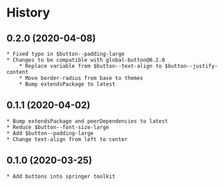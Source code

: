 # History

## 0.2.0 (2020-04-08)
    * Fixed typo in $button--padding-large
    * Changes to be compatible with global-button@0.2.0
        * Replace variable from $button--text-align to $button--justify-content
        * Move border-radius from base to themes
        * Bump extendsPackage to latest

## 0.1.1 (2020-04-02)
    * Bump extendsPackage and peerDependencies to latest
    * Reduce $button--font-size-large
    * Add $button--padding-large
    * Change text-align from left to center

## 0.1.0 (2020-03-25)
    * Add buttons into springer toolkit
